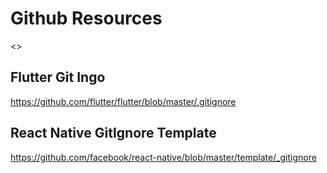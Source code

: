 # Github Resources

<<Haven have time to write>>

## Flutter Git Ingo

https://github.com/flutter/flutter/blob/master/.gitignore

## React Native GitIgnore Template

https://github.com/facebook/react-native/blob/master/template/_gitignore




